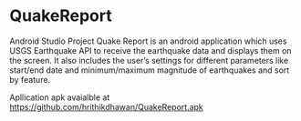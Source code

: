 # QuakeReport
Android Studio Project
Quake Report is an android application which uses USGS Earthquake API to receive the earthquake data and displays them on the screen. It also includes the user’s settings for different parameters like start/end date and minimum/maximum magnitude of earthquakes and sort by feature.

Apllication apk avaialble at https://github.com/hrithikdhawan/QuakeReport.apk
